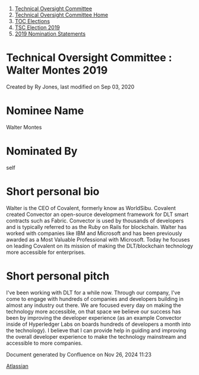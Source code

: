 1. [Technical Oversight Committee](index.html)
2. [Technical Oversight Committee Home](Technical-Oversight-Committee-Home_21430274.html)
3. [TOC Elections](TOC-Elections_21448771.html)
4. [TSC Election 2019](TSC-Election-2019_21434240.html)
5. [2019 Nomination Statements](2019-Nomination-Statements_21448772.html)

# Technical Oversight Committee : Walter Montes 2019

Created by Ry Jones, last modified on Sep 03, 2020

# Nominee Name

Walter Montes

# Nominated By

self

# Short personal bio

Walter is the CEO of Covalent, formerly know as WorldSibu. Covalent created Convector an open-source development framework for DLT smart contracts such as Fabric. Convector is used by thousands of developers and is typically referred to as the Ruby on Rails for blockchain. Walter has worked with companies like IBM and Microsoft and has been previously awarded as a Most Valuable Professional with Microsoft. Today he focuses on leading Covalent on its mission of making the DLT/blockchain technology more accessible for enterprises.

# Short personal pitch

I've been working with DLT for a while now. Through our company, I've come to engage with hundreds of companies and developers building in almost any industry out there. We are focused every day on making the technology more accessible, on that space we believe our success has been by improving the developer experience (as an example Convector inside of Hyperledger Labs on boards hundreds of developers a month into the technology). I believe that I can provide help in guiding and improving the overall developer experience to make the technology mainstream and accessible to more companies.

Document generated by Confluence on Nov 26, 2024 11:23

[Atlassian](http://www.atlassian.com/)
